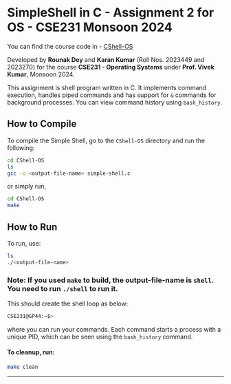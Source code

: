 # SimpleShell in C - Assignment 2 for OS - CSE231 Monsoon 2024


You can find the course code in - [CShell-OS](https://github.com/ricky16x/CShell-OS)


Developed by **Rounak Dey** and **Karan Kumar** (Roll Nos. 2023449 and 2023270) for the course **CSE231 - Operating Systems** under **Prof. Vivek Kumar**, Monsoon 2024.

This assignment is shell program written in C. It implements command execution, handles piped commands and has support for `&` commands for background processes. You can view command history using `bash_history`.

## How to Compile

To compile the Simple Shell, go to the `CShell-OS` directory and run the following:

```bash
cd CShell-OS
ls
gcc -o <output-file-name> simple-shell.c
```

or simply run,

```bash
cd CShell-OS
make
```

## How to Run

To run, use:
```bash
ls 
./<output-file-name>
```

### **Note**: If you used `make` to build, the output-file-name is `shell`. You need to run `./shell` to run it.

This should create the shell loop as below:

```bash
CSE231@GP44:~$> 
```
where you can run your commands. Each command starts a process with a unique PID, which can be seen using the `bash_history` command.


#### To cleanup, run:
```bash
make clean
```


---
